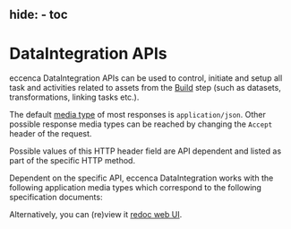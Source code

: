 hide:
    - toc
---
# DataIntegration APIs

eccenca DataIntegration APIs can be used to control, initiate and setup all task and activities related to assets from the [Build](build) step (such as datasets, transformations, linking tasks etc.).

The default [media type](https://en.wikipedia.org/wiki/Media_type) of most responses is `application/json`. Other possible response media types can be reached by changing the `Accept` header of the request.

Possible values of this HTTP header field are API dependent and listed as part of the specific HTTP method.

Dependent on the specific API, eccenca DataIntegration works with the following application media types which correspond to the following specification documents:

<swagger-ui src="https://releases.eccenca.com/OpenAPI/eccenca-DataIntegration-OpenAPI-Reference-v22.1.json"/>

Alternatively, you can (re)view it [redoc web UI](https://redocly.github.io/redoc/?url=https://releases.eccenca.com/OpenAPI/eccenca-DataIntegration-OpenAPI-Reference-v22.1.json).